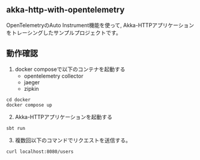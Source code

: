 ## akka-http-with-opentelemetry
OpenTelemetryのAuto Instrument機能を使って, Akka-HTTPアプリケーションをトレーシングしたサンプルプロジェクトです。

## 動作確認
1. docker composeで以下のコンテナを起動する
   - opentelemetry collector
   - jaeger
   - zipkin
```
cd docker
docker compose up
```

2. Akka-HTTPアプリケーションを起動する
```
sbt run
```
3. 複数回以下のコマンドでリクエストを送信する。
```
curl localhost:8080/users
```